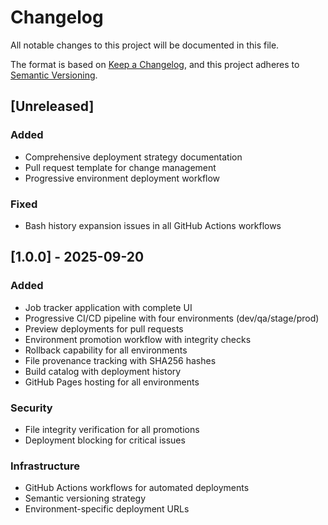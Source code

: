 # Changelog

All notable changes to this project will be documented in this file.

The format is based on [Keep a Changelog](https://keepachangelog.com/en/1.0.0/),
and this project adheres to [Semantic Versioning](https://semver.org/spec/v2.0.0.html).

## [Unreleased]

### Added
- Comprehensive deployment strategy documentation
- Pull request template for change management
- Progressive environment deployment workflow

### Fixed
- Bash history expansion issues in all GitHub Actions workflows

## [1.0.0] - 2025-09-20

### Added
- Job tracker application with complete UI
- Progressive CI/CD pipeline with four environments (dev/qa/stage/prod)
- Preview deployments for pull requests
- Environment promotion workflow with integrity checks
- Rollback capability for all environments
- File provenance tracking with SHA256 hashes
- Build catalog with deployment history
- GitHub Pages hosting for all environments

### Security
- File integrity verification for all promotions
- Deployment blocking for critical issues

### Infrastructure
- GitHub Actions workflows for automated deployments
- Semantic versioning strategy
- Environment-specific deployment URLs